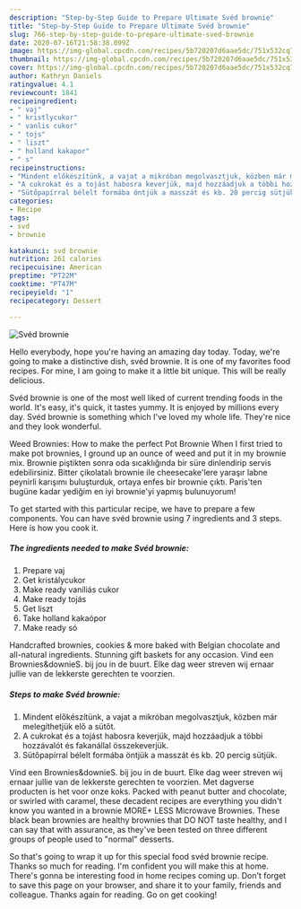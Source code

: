 ```yaml
---
description: "Step-by-Step Guide to Prepare Ultimate Svéd brownie"
title: "Step-by-Step Guide to Prepare Ultimate Svéd brownie"
slug: 766-step-by-step-guide-to-prepare-ultimate-sved-brownie
date: 2020-07-16T21:58:38.099Z
image: https://img-global.cpcdn.com/recipes/5b720207d6aae5dc/751x532cq70/sved-brownie-recept-foto.jpg
thumbnail: https://img-global.cpcdn.com/recipes/5b720207d6aae5dc/751x532cq70/sved-brownie-recept-foto.jpg
cover: https://img-global.cpcdn.com/recipes/5b720207d6aae5dc/751x532cq70/sved-brownie-recept-foto.jpg
author: Kathryn Daniels
ratingvalue: 4.1
reviewcount: 1841
recipeingredient:
- " vaj"
- " kristlycukor"
- " vanlis cukor"
- " tojs"
- " liszt"
- " holland kakapor"
- " s"
recipeinstructions:
- "Mindent előkészítünk, a vajat a mikróban megolvasztjuk, közben már melegíthetjük elő a sütőt."
- "A cukrokat és a tojást habosra keverjük, majd hozzáadjuk a többi hozzávalót és fakanállal összekeverjük."
- "Sütőpapírral bélelt formába öntjük a masszát és kb. 20 percig sütjük."
categories:
- Recipe
tags:
- svd
- brownie

katakunci: svd brownie 
nutrition: 261 calories
recipecuisine: American
preptime: "PT22M"
cooktime: "PT47M"
recipeyield: "1"
recipecategory: Dessert

---
```



![Svéd brownie](https://img-global.cpcdn.com/recipes/5b720207d6aae5dc/751x532cq70/sved-brownie-recept-foto.jpg)

Hello everybody, hope you're having an amazing day today. Today, we're going to make a distinctive dish, svéd brownie. It is one of my favorites food recipes. For mine, I am going to make it a little bit unique. This will be really delicious.

Svéd brownie is one of the most well liked of current trending foods in the world. It's easy, it's quick, it tastes yummy. It is enjoyed by millions every day. Svéd brownie is something which I've loved my whole life. They're nice and they look wonderful.

Weed Brownies: How to make the perfect Pot Brownie When I first tried to make pot brownies, I ground up an ounce of weed and put it in my brownie mix. Brownie piştikten sonra oda sıcaklığında bir süre dinlendirip servis edebilirsiniz. Bitter çikolatalı brownie ile cheesecake&#39;lere yaraşır labne peynirli karışımı buluşturduk, ortaya enfes bir brownie çıktı. Paris&#39;ten bugüne kadar yediğim en iyi brownie&#39;yi yapmış bulunuyorum!


To get started with this particular recipe, we have to prepare a few components. You can have svéd brownie using 7 ingredients and 3 steps. Here is how you cook it.

<!--inarticleads1-->

##### The ingredients needed to make Svéd brownie:

1. Prepare  vaj
1. Get  kristálycukor
1. Make ready  vaníliás cukor
1. Make ready  tojás
1. Get  liszt
1. Take  holland kakaópor
1. Make ready  só


Handcrafted brownies, cookies &amp; more baked with Belgian chocolate and all-natural ingredients. Stunning gift baskets for any occasion. Vind een Brownies&amp;downieS. bij jou in de buurt. Elke dag weer streven wij ernaar jullie van de lekkerste gerechten te voorzien. 

<!--inarticleads2-->

##### Steps to make Svéd brownie:

1. Mindent előkészítünk, a vajat a mikróban megolvasztjuk, közben már melegíthetjük elő a sütőt.
1. A cukrokat és a tojást habosra keverjük, majd hozzáadjuk a többi hozzávalót és fakanállal összekeverjük.
1. Sütőpapírral bélelt formába öntjük a masszát és kb. 20 percig sütjük.


Vind een Brownies&amp;downieS. bij jou in de buurt. Elke dag weer streven wij ernaar jullie van de lekkerste gerechten te voorzien. Met dagverse producten is het voor onze koks. Packed with peanut butter and chocolate, or swirled with caramel, these decadent recipes are everything you didn&#39;t know you wanted in a brownie MORE+ LESS Microwave Brownies. These black bean brownies are healthy brownies that DO NOT taste healthy, and I can say that with assurance, as they&#39;ve been tested on three different groups of people used to &#34;normal&#34; desserts. 

So that's going to wrap it up for this special food svéd brownie recipe. Thanks so much for reading. I'm confident you will make this at home. There's gonna be interesting food in home recipes coming up. Don't forget to save this page on your browser, and share it to your family, friends and colleague. Thanks again for reading. Go on get cooking!
